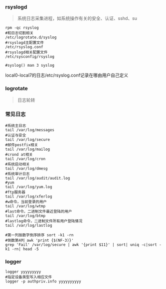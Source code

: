 ### rsyslogd
>系统日志采集进程，如系统操作有关的安全、认证、sshd、su

    rpm -qc rsyslog
    #和日志切割相关
    /etc/logrotate.d/syslog
    #rsyslogd主配置文件
    /etc/rsyslog.conf
    #rsyslogd相关配置文件
    /etc/sysconfig/rsyslog
    
    #syslog() man 3 syslog
    
local0-local7的日志/etc/rsyslog.conf记录在哪由用户自己定义

### logrotate
>日志轮转

### 常见日志

    #系统主日志
    tail /var/log/messages
    #认证与安全
    tail /var/log/secure
    #邮件postfix相关
    tail /var/log/mailog
    #crond at相关
    tail /var/log/cron
    #系统启动相关
    tail /var/log/dmesg
    #系统审计日志
    tail /var/log/audit/audit.log
    #yum
    tail /var/log/yum.log
    #ftp服务器
    tail /var/log/xferlog
    #w命令，当前登录的用户
    tail /var/log/wtmp
    #last命令，二进制文件最近登陆的用户
    tail /var/log/btmp
    #lastlog命令，二进制文件所有用户登陆情况
    tail /var/log/lastlog
    
    #第一列按数字倒序排序 sort -k1 -rn 
    #倒数第4列 awk 'print {$(NF-3)}'
    grep 'Fail' /var/log/secure | awk '{print $11}' | sort| uniq -c|sort -k1 -rn| head -5

### logger

    logger yyyyyyyyy
    #指定设备类型写入相应文件
    logger -p authpriv.info yyyyyyyyyy